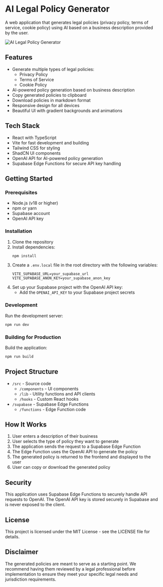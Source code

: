 
# AI Legal Policy Generator

A web application that generates legal policies (privacy policy, terms of service, cookie policy) using AI based on a business description provided by the user.

![AI Legal Policy Generator](https://images.unsplash.com/photo-1589829545856-d10d557cf95f?ixlib=rb-4.0.3&ixid=M3wxMjA3fDB8MHxwaG90by1wYWdlfHx8fGVufDB8fHx8fA%3D%3D&auto=format&fit=crop&w=1200&q=80)

## Features

- Generate multiple types of legal policies:
  - Privacy Policy
  - Terms of Service
  - Cookie Policy
- AI-powered policy generation based on business description
- Copy generated policies to clipboard
- Download policies in markdown format
- Responsive design for all devices
- Beautiful UI with gradient backgrounds and animations

## Tech Stack

- React with TypeScript
- Vite for fast development and building
- Tailwind CSS for styling
- ShadCN UI components
- OpenAI API for AI-powered policy generation
- Supabase Edge Functions for secure API key handling

## Getting Started

### Prerequisites

- Node.js (v18 or higher)
- npm or yarn
- Supabase account
- OpenAI API key

### Installation

1. Clone the repository
2. Install dependencies:
   ```bash
   npm install
   ```
3. Create a `.env.local` file in the root directory with the following variables:
   ```
   VITE_SUPABASE_URL=your_supabase_url
   VITE_SUPABASE_ANON_KEY=your_supabase_anon_key
   ```
4. Set up your Supabase project with the OpenAI API key:
   - Add the `OPENAI_API_KEY` to your Supabase project secrets

### Development

Run the development server:

```bash
npm run dev
```

### Building for Production

Build the application:

```bash
npm run build
```

## Project Structure

- `/src` - Source code
  - `/components` - UI components
  - `/lib` - Utility functions and API clients
  - `/hooks` - Custom React hooks
- `/supabase` - Supabase Edge Functions
  - `/functions` - Edge Function code

## How It Works

1. User enters a description of their business
2. User selects the type of policy they want to generate
3. The application sends the request to a Supabase Edge Function
4. The Edge Function uses the OpenAI API to generate the policy
5. The generated policy is returned to the frontend and displayed to the user
6. User can copy or download the generated policy

## Security

This application uses Supabase Edge Functions to securely handle API requests to OpenAI. The OpenAI API key is stored securely in Supabase and is never exposed to the client.

## License

This project is licensed under the MIT License - see the LICENSE file for details.

## Disclaimer

The generated policies are meant to serve as a starting point. We recommend having them reviewed by a legal professional before implementation to ensure they meet your specific legal needs and jurisdiction requirements.